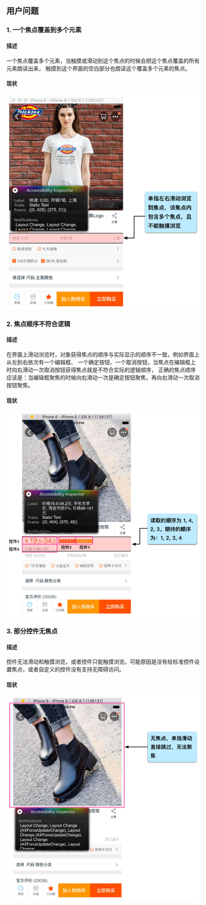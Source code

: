 ## 用户问题
### 1. 一个焦点覆盖到多个元素
#### 描述
一个焦点覆盖多个元素，当触摸或滑动到这个焦点的时候会把这个焦点覆盖的所有元素朗读出来，
触摸到这个界面的空白部分也朗读这个覆盖多个元素的焦点。
#### 现状
  ![一个焦点覆盖到多个元素](23.jpg)

### 2. 焦点顺序不符合逻辑
#### 描述
在界面上滑动浏览时，对象获得焦点的顺序与实际显示的顺序不一致，例如界面上从左到右依次有一个编辑框、
一个确定按钮、一个取消按钮，当焦点在编辑框上时向右滑动一次取消按钮获得焦点就是不符合实际的逻辑顺序，
正确的焦点顺序应该是：当编辑框聚焦的时候向右滑动一次是确定按钮聚焦，再向右滑动一次取消按钮聚焦。
#### 现状
  ![焦点顺序不符合逻辑](25.jpg)
  
### 3. 部分控件无焦点
#### 描述
控件无法滑动和触摸浏览，或者控件只能触摸浏览。可能原因是没有给标准控件设置焦点，或者自定义的控件没有支持无障碍访问。
#### 现状
   ![部分控件无焦点](24.jpg)
